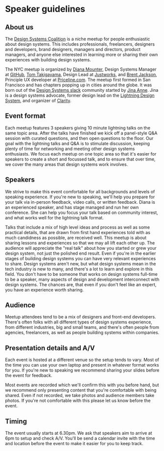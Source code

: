 # Speaker guidelines


## About us
The [Design Systems Coalition](https://www.meetup.com/NYC-Design-Systems-Coalition/) is a niche meetup for people enthusiastic about design systems. This includes professionals, freelancers, designers and developers, brand designers, managers and directors, product managers, and anyone else interested in learning more or sharing their own experiences with building design systems.

The NYC meetup is organized by [Diana Mounter](https://twitter.com/broccolini), Design Systems Manager at [GitHub](https://github.com/), [Tom Takigayama](https://twitter.com/tomtaki), Design Lead at [Justworks]([https://justworks.com](https://justworks.com/)), and [Brent Jackson](https://twitter.com/jxnblk), Principle UX developer at [Priceline.com](https://www.priceline.com/). The meetup first formed in San Francisco and has chapters popping up in cities around the globe. It was born out of the [Design Systems slack](http://designsystems.herokuapp.com/) community started by [Jina Anne](https://twitter.com/jina). Jina is a design systems advocate, former design lead on the [Lightning Design System](https://www.lightningdesignsystem.com/), and organizer of [Clarity](http://clarityconf.com/).

## Event format

Each meetup features 3 speakers giving 10 minute lightning talks on the same topic area. After the talks have finished we kick off a panel-style Q&A session with curated questions, and then open questions to the floor. Our goal with the lightning talks and Q&A is to stimulate discussion, keeping plenty of time for networking and meeting other design systems enthusiasts. We focus each meetup on one topic area so that it's easier for speakers to create a short and focussed talk, and to ensure that over time, we cover the many areas that design systems work involves.

## Speakers

We strive to make this event comfortable for all backgrounds and levels of speaking experience. If you're new to speaking, we'll help you prepare for your talk via in-person feedback, video calls, or written feedback. Diana is an experienced speaker, and has stage managed and run her own conference. She can help you focus your talk based on community interest, and what works well for the lightning talk format.

Talks that include a mix of high level ideas and process as well as some practical details, that are drawn from first hand experiences told with as much candidness as possible, are received well. This meetup is about sharing lessons and experiences so that we may all lift each other up. The audience will appreciate the "real talk" about how you started or grew your design system, not just the polished end result. Even if you're in the earlier stages of building design systems you can have very relevant experiences to share. Design systems aren't new, but what design systems mean in the tech industry is new to many, and there's a lot to learn and explore in this field. You don't have to be someone that works on design systems full-time to be a speaker, many aspects of design and development interconnect with design systems. The chances are, that even if you don't feel like an expert, you have an experience worth sharing.


## Audience

Meetup attendees tend to be a mix of designers and front-end developers. There's often folks with all different types of design systems experience, from different industries, big and small teams, and there's often people from agencies, freelancers, as well as people building systems within companies. 


## Presentation details and A/V

Each event is hosted at a different venue so the setup tends to vary. Most of the time you can use your own laptop and present in whatever format works for you. If you're new to speaking we recommend sharing your slides before the event for feedback.

Most events are recorded which we'll confirm this with you before hand, but we recommend only presenting content that you're comfortable with being shared. Even if not recorded, we take photos and audience members take photos. If you're not comfortable with this please let us know before the event.

## Timing

The event usually starts at 6.30pm. We ask that speakers aim to arrive at 6pm to setup and check A/V. You'll be send a calendar invite with the time and location before the event to make it easier for you to keep track.

